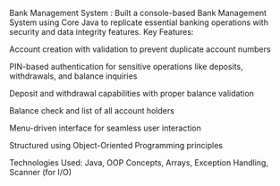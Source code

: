 Bank Management System :
Built a console-based Bank Management System using Core Java to replicate essential banking operations with security and data integrity features.
Key Features:

Account creation with validation to prevent duplicate account numbers

PIN-based authentication for sensitive operations like deposits, withdrawals, and balance inquiries

Deposit and withdrawal capabilities with proper balance validation

Balance check and list of all account holders

Menu-driven interface for seamless user interaction

Structured using Object-Oriented Programming principles

Technologies Used: Java, OOP Concepts, Arrays, Exception Handling, Scanner (for I/O)
